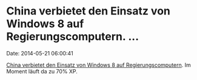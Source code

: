 China verbietet den Einsatz von Windows 8 auf Regierungscomputern. \...
=======================================================================

Date: 2014-05-21 06:00:41

[China verbietet den Einsatz von Windows 8 auf
Regierungscomputern](http://news.xinhuanet.com/english/china/2014-05/20/c_133347210.htm).
Im Moment läuft da zu 70% XP.
